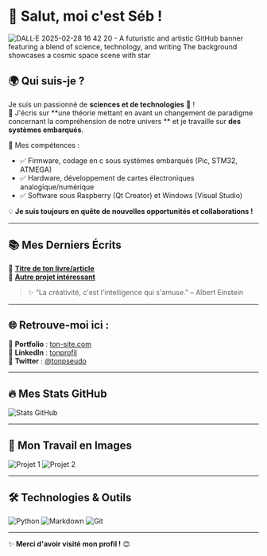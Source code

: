 # 👋 Salut, moi c'est Séb !

![DALL·E 2025-02-28 16 42 20 - A futuristic and artistic GitHub banner featuring a blend of science, technology, and writing  The background showcases a cosmic space scene with star](https://github.com/user-attachments/assets/a65801a5-2e56-413e-a32d-16f0813feddc)

## 🌍 Qui suis-je ?
Je suis un passionné de **sciences et de technologies** 🎯 !  
📌 J'écris sur **une théorie mettant en avant un changement de paradigme concernant la compréhension de notre univers ** et je travaille sur **des systèmes embarqués**.

🚀 Mes compétences :
- ✅ Firmware, codage en c sous systèmes embarqués (Pic, STM32, ATMEGA)
- ✅ Hardware, développement de cartes électroniques analogique/numérique
- ✅ Software sous Raspberry (Qt Creator) et Windows (Visual Studio)

💡 **Je suis toujours en quête de nouvelles opportunités et collaborations !**

---

## 📚 Mes Derniers Écrits
📖 **[Titre de ton livre/article](#)**  
📖 **[Autre projet intéressant](#)**  

> ✨ “La créativité, c'est l'intelligence qui s'amuse.” – Albert Einstein

---

## 🌐 Retrouve-moi ici :
📌 **Portfolio** : [ton-site.com](https://philricardson.fr)  
📌 **LinkedIn** : [tonprofil](https://linkedin.com/in/tonprofil)  
📌 **Twitter** : [@tonpseudo](https://twitter.com/tonpseudo)  

---

## 🔥 Mes Stats GitHub
![Stats GitHub](https://github-readme-stats.vercel.app/api?username=ton-pseudo&show_icons=true&theme=radical)

---

## 🎨 Mon Travail en Images
![Projet 1](https://source.unsplash.com/600x300/?coding)
![Projet 2](https://source.unsplash.com/600x300/?books,writing)

---

## 🛠️ Technologies & Outils
![Python](https://img.shields.io/badge/-Python-3776AB?style=flat&logo=python&logoColor=white)
![Markdown](https://img.shields.io/badge/-Markdown-000000?style=flat&logo=markdown&logoColor=white)
![Git](https://img.shields.io/badge/-Git-F05032?style=flat&logo=git&logoColor=white)

---

✨ **Merci d'avoir visité mon profil !** 😊
